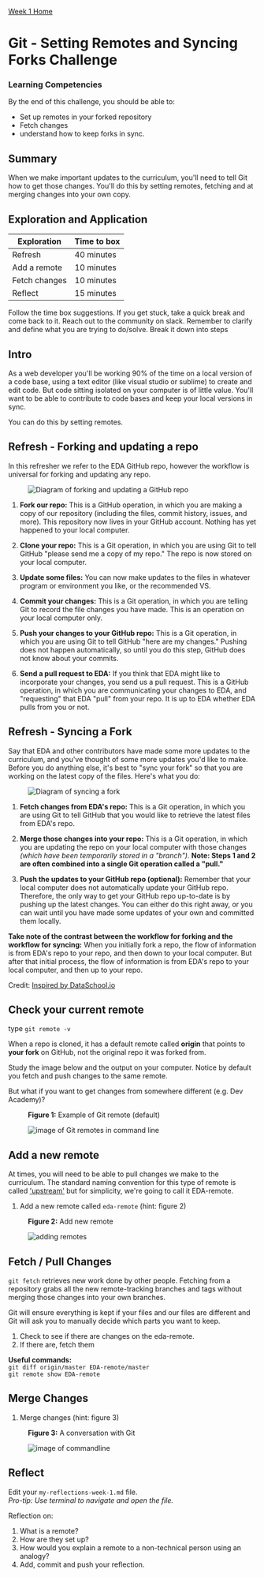 [Week 1 Home](README.md) 
  

# Git - Setting Remotes and Syncing Forks Challenge

### Learning Competencies
By the end of this challenge, you should be able to:

- Set up remotes in your forked repository
- Fetch changes 
- understand how to keep forks in sync. 

## Summary
When we make important updates to the curriculum, you'll need to tell Git how to get those changes. 
You'll do this by setting remotes, fetching and at merging changes into your own copy. 


## Exploration and Application

Exploration | Time to box |
------------|----------|
Refresh | 40 minutes
Add a remote | 10 minutes
Fetch changes | 10 minutes 
Reflect | 15 minutes |

Follow the time box suggestions. If you get stuck, take a quick break and come back to it. Reach out to the community on slack. Remember to clarify and define what you are trying to do/solve. Break it down into steps


## Intro 
As a web developer you'll be working 90% of the time on a local version of a code base, using a text editor (like visual studio or sublime) to create and edit code. But code sitting isolated on your computer is of little value. You'll want to be able to contribute to code bases and keep your local versions in sync. 

You can do this by setting remotes.

## Refresh - Forking and updating a repo
In this refresher we refer to the EDA GitHub repo, however the workflow is universal for forking and updating any repo.

<figure>
  <img src="../images/github_11_fork_update_repo.png" alt="Diagram of forking and updating a GitHub repo"><br>
</figure>

1. __Fork our repo:__ This is a GitHub operation, in which you are making a copy of our repository (including the files, commit history, issues, and more). This repository now lives in your GitHub account. Nothing has yet happened to your local computer.  

2. __Clone your repo:__ This is a Git operation, in which you are using Git to tell GitHub "please send me a copy of my repo." The repo is now stored on your local computer.  

3. __Update some files:__ You can now make updates to the files in whatever program or environment you like, or the recommended VS.

4. __Commit your changes:__ This is a Git operation, in which you are telling Git to record the file changes you have made. This is an operation on your local computer only.

5. __Push your changes to your GitHub repo:__ This is a Git operation, in which you are using Git to tell GitHub "here are my changes." Pushing does not happen automatically, so until you do this step, GitHub does not know about your commits.

6. __Send a pull request to EDA:__ If you think that EDA might like to incorporate your changes, you send us a pull request. This is a GitHub operation, in which you are communicating your changes to EDA, and "requesting" that EDA "pull" from your repo. It is up to EDA whether EDA pulls from you or not.

## Refresh - Syncing a Fork
Say that EDA and other contributors have made some more updates to the curriculum, and you've thought of some more updates you'd like to make. Before you do anything else, it's best to "sync your fork" so that you are working on the latest copy of the files. Here's what you do:

<figure>
  <img src="../images/github_11_sync_fork.png" alt="Diagram of syncing a fork"><br>
</figure>


1. __Fetch changes from EDA's repo:__ This is a Git operation, in which you are using Git to tell GitHub that you would like to retrieve the latest files from EDA's repo.  

2. __Merge those changes into your repo:__ This is a Git operation, in which you are updating the repo on your local computer with those changes _(which have been temporarily stored in a "branch")_. __Note: Steps 1 and 2 are often combined into a single Git operation called a "pull."__  

3. __Push the updates to your GitHub repo (optional):__ Remember that your local computer does not automatically update your GitHub repo. Therefore, the only way to get your GitHub repo up-to-date is by pushing up the latest changes. You can either do this right away, or you can wait until you have made some updates of your own and committed them locally.

__Take note of the contrast between the workflow for forking and the workflow for syncing:__ When you initially fork a repo, the flow of information is from EDA's repo to your repo, and then down to your local computer. But after that initial process, the flow of information is from EDA's repo to your local computer, and then up to your repo.

Credit: [Inspired by DataSchool.io](https://www.dataschool.io/)

## Check your current remote
type `git remote -v`

When a repo is cloned, it has a default remote called __origin__ that points to __your fork__ on GitHub, not the original repo it was forked from. 

Study the image below and the output on your computer. Notice by default you fetch and push changes to the same remote. 

But what if you want to get changes from somewhere different (e.g. Dev Academy)?

<figure>
  <figcaption>
    <p><strong>Figure 1:</strong> Example of Git remote (default) </p>
  </figcaption>
  <img src="../images/github_11_default_remote.png" alt="image of Git remotes in command line"><br>
</figure>

## Add a new remote 
At times, you will need to be able to pull changes we make to the curriculum. The standard naming convention for this type of remote is called ['upstream'](https://opensource.stackexchange.com/questions/993/what-does-upstream-mean) but for simplicity, we're going to call it EDA-remote. 

1. Add a new remote called `eda-remote` (hint: figure 2)

<figure>
  <figcaption>
    <p><strong>Figure 2:</strong> Add new remote</p>
  </figcaption>
  <img src="../images/github_11_remote.png" alt="adding remotes"><br>
</figure>


## Fetch / Pull Changes 
`git fetch` retrieves new work done by other people. Fetching from a repository grabs all the new remote-tracking branches and tags without merging those changes into your own branches. 

Git will ensure everything is kept if your files and our files are different and Git will ask you to manually decide which parts you want to keep. 

1. Check to see if there are changes on the eda-remote.
2. If there are, fetch them

__Useful commands:__      
`git diff origin/master EDA-remote/master`    
`git remote show EDA-remote`  


## Merge Changes 
1. Merge changes (hint: figure 3)

<figure>
  <figcaption>
    <p><strong>Figure 3:</strong> A conversation with Git</p>
  </figcaption>
  <img src="../images/github_12_fetch_convo.png" alt="image of commandline"><br>
</figure>


## Reflect
Edit your `my-reflections-week-1.md` file.  
_Pro-tip: Use terminal to navigate and open the file._ 

Reflection on:

1. What is a remote?
2. How are they set up?
3. How would you explain a remote to a non-technical person using an analogy?
4. Add, commit and push your reflection. 
